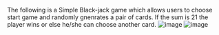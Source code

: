 The following is a Simple Black-jack game which allows users to choose  start game and randomly gnenrates a pair of cards. If the sum is 21 the player wins or else he/she can choose another card.
![image](https://github.com/user-attachments/assets/25471730-668c-409a-abfb-c52957c1efb2)
![image](https://github.com/user-attachments/assets/70336fef-3d74-40e5-a17e-e32e4e6c4394)

